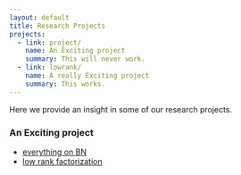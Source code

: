 ```yaml
---
layout: default
title: Research Projects
projects:
  - link: project/
    name: An Exciting project
    summary: This will never work.
  - link: lowrank/
    name: A really Exciting project
    summary: This works.
---
```


Here we provide an insight in some of our research projects.

### An Exciting project
  * [everything on BN][project]
  * [low rank factorization][lowrank]

[project]: project/index.html
[lowrank]: lowrank/index.html
